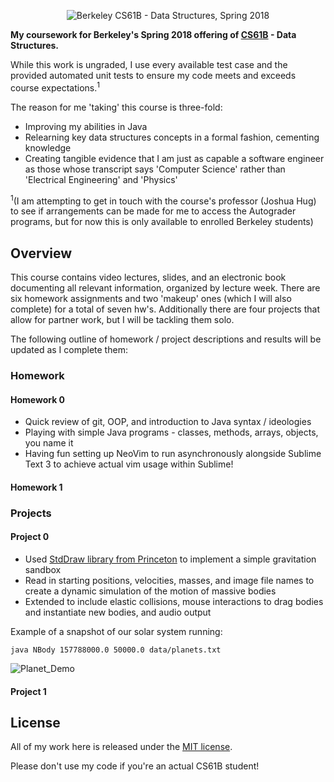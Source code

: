 <p align="center">
  <img src="http://www.mpm-dredge.eu/images/logo_UniversityOfCaliforniaBerkeley.png" alt="Berkeley CS61B - Data Structures, Spring 2018">
</p>

__My coursework for Berkeley's Spring 2018 offering of [CS61B](http://sp18.datastructur.es/index.html) - Data Structures.__

While this work is ungraded, I use every available test case and the provided
automated unit tests to ensure my code meets and exceeds course expectations.<sup>1</sup>

The reason for me 'taking' this course is three-fold:

* Improving my abilities in Java
* Relearning key data structures concepts in a formal fashion, cementing
  knowledge
* Creating tangible evidence that I am just as capable a software engineer as
  those whose transcript says 'Computer Science' rather than 'Electrical
  Engineering' and 'Physics'

<sup>1</sup>(I am attempting to get in touch with the course's professor (Joshua Hug) to see
if arrangements can be made for me to access the Autograder programs, but for
now this is only available to enrolled Berkeley students)

## Overview

This course contains video lectures, slides, and an electronic book documenting
all relevant information, organized by lecture week.  There are six homework
assignments and two 'makeup' ones (which I will also complete) for a total of
seven hw's.  Additionally there are four projects that allow for partner work,
but I will be tackling them solo.

The following outline of homework / project descriptions and results will be updated as I complete them:

### Homework

#### Homework 0

* Quick review of git, OOP, and introduction to Java syntax / ideologies
* Playing with simple Java programs - classes, methods, arrays, objects, you name it
* Having fun setting up NeoVim to run asynchronously alongside Sublime Text 3
  to achieve actual vim usage within Sublime!

#### Homework 1

### Projects

#### Project 0

* Used [StdDraw library from Princeton](https://introcs.cs.princeton.edu/java/stdlib/javadoc/StdDraw.html)
to implement a simple gravitation sandbox
* Read in starting positions, velocities, masses, and image file names to
  create a dynamic simulation of the motion of massive bodies
* Extended to include elastic collisions, mouse interactions to drag bodies and
  instantiate new bodies, and audio output

Example of a snapshot of our solar system running:
```shell
java NBody 157788000.0 50000.0 data/planets.txt
```
![Planet_Demo](https://i.imgur.com/CJ5FzWu.gifv)



#### Project 1


## License

All of my work here is released under the [MIT license](LICENSE.txt).

Please don't use my code if you're an actual CS61B student!

